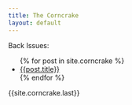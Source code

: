 ```yaml
---
title: The Corncrake
layout: default
---
```


<div class="archive">
Back Issues:
<ul>
  {% for post in site.corncrake %}
    <li><a href="{{post.url|relative_url}}">{{post.title}}</a></li>
  {% endfor %}
</ul>
</div>

<div class="issue">
  {{site.corncrake.last}}
</div>
